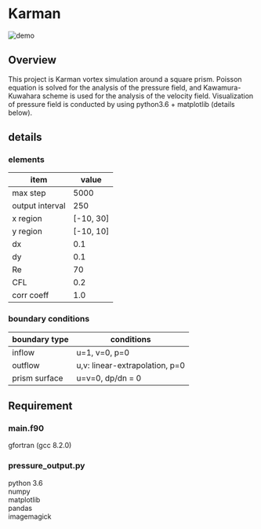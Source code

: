 # Karman

![demo](https://raw.github.com/wiki/Takaaki-Saeki/Karman/gif/pressure.gif)

## Overview
This project is Karman vortex simulation around a square prism. Poisson equation is solved for the analysis of the pressure field, and Kawamura-Kuwahara scheme is used for the analysis of the velocity field. Visualization of pressure field is conducted by using python3.6 + matplotlib (details below).

## details
### elements
|item            |value                |
|----------------|---------------------|
|max step        |5000                 |
|output interval |250                  |
|x region        | [-10, 30]           |
|y region        | [-10, 10]           |
|dx              | 0.1                 |
|dy              | 0.1                 |
|Re              | 70                  |
|CFL             | 0.2                 |
|corr coeff      | 1.0                 |

### boundary conditions
|boundary type   |  conditions          |
|----------------|----------------------|
|inflow          |u=1, v=0, p=0         |
|outflow         |u,v: linear-extrapolation, p=0|
|prism surface   |u=v=0, dp/dn = 0      |


## Requirement
### main.f90
gfortran (gcc 8.2.0)

### pressure_output.py
python 3.6  
numpy  
matplotlib  
pandas  
imagemagick







